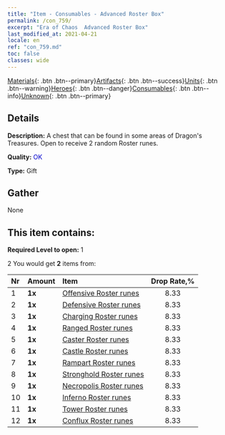 ```yaml
---
title: "Item - Consumables - Advanced Roster Box"
permalink: /con_759/
excerpt: "Era of Chaos  Advanced Roster Box"
last_modified_at: 2021-04-21
locale: en
ref: "con_759.md"
toc: false
classes: wide
---
```

 [Materials](/Items/){: .btn .btn--primary}[Artifacts](/Items/Artifacts/){: .btn .btn--success}[Units](/Items/Units/){: .btn .btn--warning}[Heroes](/Items/Heroes/){: .btn .btn--danger}[Consumables](/Items/Consumables/){: .btn .btn--info}[Unknown](/Items/Unknown/){: .btn .btn--primary}

## Details
 **Description:** A chest that can be found in some areas of Dragon's Treasures. Open to receive 2 random Roster runes.

 **Quality:** <span style="color: #0000CD">OK</span>

 **Type:** Gift

## Gather

  None

## This item contains:

 **Required Level to open:** 1

 2 You would get **2** items  from:

  | Nr | Amount |     Item    | Drop Rate,% |
  |:---|:-------|:------------|:---------:|
  | 1 |  **1x** | [Offensive Roster runes](/Items/con_734/) | 8.33 | 
  | 2 |  **1x** | [Defensive Roster runes](/Items/con_739/) | 8.33 | 
  | 3 |  **1x** | [Charging Roster runes](/Items/con_741/) | 8.33 | 
  | 4 |  **1x** | [Ranged Roster runes](/Items/con_742/) | 8.33 | 
  | 5 |  **1x** | [Caster Roster runes](/Items/con_746/) | 8.33 | 
  | 6 |  **1x** | [Castle Roster runes](/Items/con_752/) | 8.33 | 
  | 7 |  **1x** | [Rampart Roster runes](/Items/con_753/) | 8.33 | 
  | 8 |  **1x** | [Stronghold Roster runes](/Items/con_754/) | 8.33 | 
  | 9 |  **1x** | [Necropolis Roster runes](/Items/con_755/) | 8.33 | 
  | 10 |  **1x** | [Inferno Roster runes](/Items/con_777/) | 8.33 | 
  | 11 |  **1x** | [Tower Roster runes](/Items/con_785/) | 8.33 | 
  | 12 |  **1x** | [Conflux Roster runes](/Items/con_791/) | 8.33 | 
